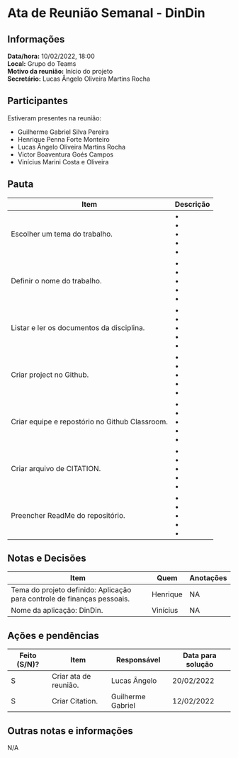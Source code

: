 # Ata de Reunião Semanal - DinDin

## Informações
**Data/hora:** 10/02/2022, 18:00  
**Local:** Grupo do Teams  
**Motivo da reunião:** Início do projeto   
**Secretário:** Lucas Ângelo Oliveira Martins Rocha

## Participantes
Estiveram presentes na reunião:
- Guilherme Gabriel Silva Pereira
- Henrique Penna Forte Monteiro
- Lucas Ângelo Oliveira Martins Rocha
- Victor Boaventura Goés Campos
- Vinícius Marini Costa e Oliveira

## Pauta

Item | Descrição
---- | ----
Escolher um tema do trabalho. | • <br>• <br>• <br>• <br>• 
Definir o nome do trabalho. | • <br>• <br>• <br>• <br>• 
Listar e ler os documentos da disciplina. | • <br>• <br>• <br>• <br>• 
Criar project no Github. | • <br>• <br>• <br>• <br>• 
Criar equipe e repostório no Github Classroom. | • <br>• <br>• <br>• <br>• 
Criar arquivo de CITATION. | • <br>• <br>• <br>• <br>• 
Preencher ReadMe do repositório. | • <br>• <br>• <br>• <br>• 

## Notas e Decisões
Item | Quem | Anotações |
---- | ---- | ---- |
Tema do projeto definido: Aplicação para controle de finanças pessoais. | Henrique | NA |
Nome da aplicação: DinDin. | Vinícius | NA |


## Ações e pendências
| Feito (S/N)? | Item | Responsável | Data para solução |
| ---- | ---- | ---- | ---- |
| S | Criar ata de reunião. | Lucas Ângelo | 20/02/2022 |
| S | Criar Citation. | Guilherme Gabriel | 12/02/2022 |

## Outras notas e informações
N/A

